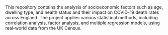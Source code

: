 This repository contains the analysis of socioeconomic factors such as age, dwelling type, and health status and their impact on COVID-19 death rates across England. The project applies various statistical methods, including correlation analysis, factor analysis, and multiple regression models, using real-world data from the UK Census.
